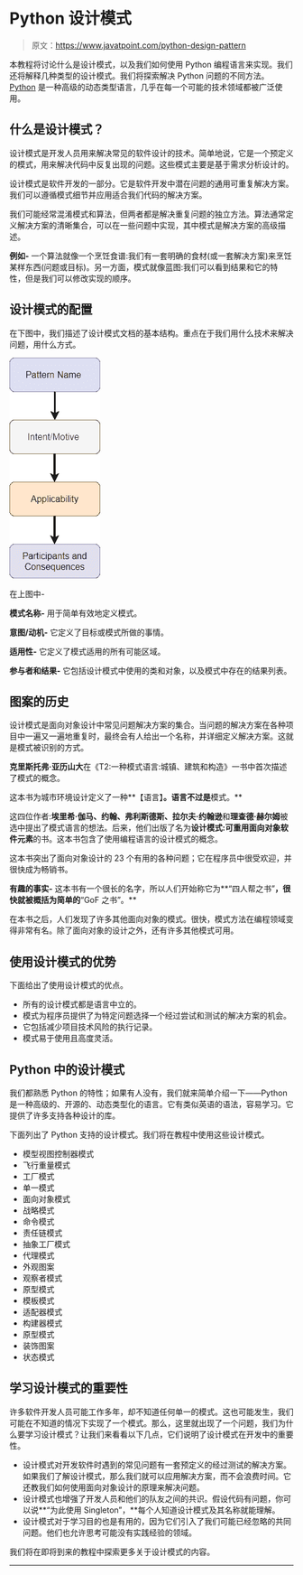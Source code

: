 # Python 设计模式

> 原文：<https://www.javatpoint.com/python-design-pattern>

本教程将讨论什么是设计模式，以及我们如何使用 Python 编程语言来实现。我们还将解释几种类型的设计模式。我们将探索解决 Python 问题的不同方法。 [Python](https://www.javatpoint.com/python-tutorial) 是一种高级的动态类型语言，几乎在每一个可能的技术领域都被广泛使用。

## 什么是设计模式？

设计模式是开发人员用来解决常见的软件设计的技术。简单地说，它是一个预定义的模式，用来解决代码中反复出现的问题。这些模式主要是基于需求分析设计的。

设计模式是软件开发的一部分。它是软件开发中潜在问题的通用可重复解决方案。我们可以遵循模式细节并应用适合我们代码的解决方案。

我们可能经常混淆模式和算法，但两者都是解决重复问题的独立方法。算法通常定义解决方案的清晰集合，可以在一些问题中实现，其中模式是解决方案的高级描述。

**例如-** 一个算法就像一个烹饪食谱:我们有一套明确的食材(或一套解决方案)来烹饪某样东西(问题或目标)。另一方面，模式就像蓝图:我们可以看到结果和它的特性，但是我们可以修改实现的顺序。

## 设计模式的配置

在下图中，我们描述了设计模式文档的基本结构。重点在于我们用什么技术来解决问题，用什么方式。

![Python Design Pattern](img/0b6053087911c3c8fa459e9eeec8fd3f.png)

在上图中-

**模式名称-** 用于简单有效地定义模式。

**意图/动机-** 它定义了目标或模式所做的事情。

**适用性-** 它定义了模式适用的所有可能区域。

**参与者和结果-** 它包括设计模式中使用的类和对象，以及模式中存在的结果列表。

## 图案的历史

设计模式是面向对象设计中常见问题解决方案的集合。当问题的解决方案在各种项目中一遍又一遍地重复时，最终会有人给出一个名称，并详细定义解决方案。这就是模式被识别的方式。

**克里斯托弗·亚历山大**在《T2:一种模式语言:城镇、建筑和构造》一书中首次描述了模式的概念。

这本书为城市环境设计定义了一种**【语言】**。**语言**不过是**模式。**

这四位作者:**埃里希·伽马、约翰、弗利斯德斯、拉尔夫·约翰逊**和**理查德·赫尔姆**被选中提出了模式语言的想法。后来，他们出版了名为**设计模式:可重用面向对象软件元素**的书。这本书包含了使用编程语言的设计模式的概念。

这本书突出了面向对象设计的 23 个有用的各种问题；它在程序员中很受欢迎，并很快成为畅销书。

**有趣的事实-** 这本书有一个很长的名字，所以人们开始称它为**“四人帮之书”**，很快就被概括为简单的**“GoF 之书”。**

在本书之后，人们发现了许多其他面向对象的模式。很快，模式方法在编程领域变得非常有名。除了面向对象的设计之外，还有许多其他模式可用。

## 使用设计模式的优势

下面给出了使用设计模式的优点。

*   所有的设计模式都是语言中立的。
*   模式为程序员提供了为特定问题选择一个经过尝试和测试的解决方案的机会。
*   它包括减少项目技术风险的执行记录。
*   模式易于使用且高度灵活。

## Python 中的设计模式

我们都熟悉 Python 的特性；如果有人没有，我们就来简单介绍一下——Python 是一种高级的、开源的、动态类型化的语言。它有类似英语的语法，容易学习。它提供了许多支持各种设计的库。

下面列出了 Python 支持的设计模式。我们将在教程中使用这些设计模式。

*   模型视图控制器模式
*   飞行重量模式
*   工厂模式
*   单一模式
*   面向对象模式
*   战略模式
*   命令模式
*   责任链模式
*   抽象工厂模式
*   代理模式
*   外观图案
*   观察者模式
*   原型模式
*   模板模式
*   适配器模式
*   构建器模式
*   原型模式
*   装饰图案
*   状态模式

## 学习设计模式的重要性

许多软件开发人员可能工作多年，却不知道任何单一的模式。这也可能发生，我们可能在不知道的情况下实现了一个模式。那么，这里就出现了一个问题，我们为什么要学习设计模式？让我们来看看以下几点，它们说明了设计模式在开发中的重要性。

*   设计模式对开发软件时遇到的常见问题有一套预定义的经过测试的解决方案。如果我们了解设计模式，那么我们就可以应用解决方案，而不会浪费时间。它还教我们如何使用面向对象设计的原理来解决问题。
*   设计模式也增强了开发人员和他们的队友之间的共识。假设代码有问题，你可以说**“为此使用 Singleton”，**每个人知道设计模式及其名称就能理解。
*   设计模式对于学习目的也是有用的，因为它们引入了我们可能已经忽略的共同问题。他们也允许思考可能没有实践经验的领域。

我们将在即将到来的教程中探索更多关于设计模式的内容。

* * *